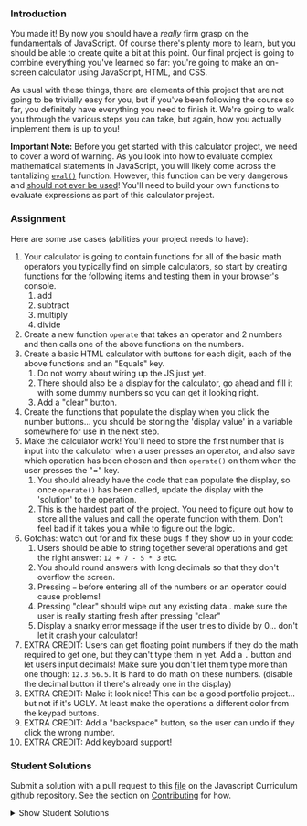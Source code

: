 ### Introduction

You made it! By now you should have a _really_ firm grasp on the fundamentals of JavaScript. Of course there's plenty more to learn, but you should be able to create quite a bit at this point. Our final project is going to combine everything you've learned so far: you're going to make an on-screen calculator using JavaScript, HTML, and CSS.

As usual with these things, there are elements of this project that are not going to be trivially easy for you, but if you've been following the course so far, you definitely have everything you need to finish it. We're going to walk you through the various steps you can take, but again, how you actually implement them is up to you!

**Important Note:** Before you get started with this calculator project, we need to cover a word of warning. As you look into how to evaluate complex mathematical statements in JavaScript, you will likely come across the tantalizing [`eval()`](https://developer.mozilla.org/en-US/docs/Web/JavaScript/Reference/Global_Objects/eval) function. However, this function can be very dangerous and [should not ever be used](https://developer.mozilla.org/en-US/docs/Web/JavaScript/Reference/Global_Objects/eval#Do_not_ever_use_eval!)! You'll need to build your own functions to evaluate expressions as part of this calculator project.

### Assignment

<div class="lesson-content__panel" markdown="1">
Here are some use cases (abilities your project needs to have):

1. Your calculator is going to contain functions for all of the basic math operators you typically find on simple calculators, so start by creating functions for the following items and testing them in your browser's console.
   1. add
   2. subtract
   3. multiply
   4. divide
2. Create a new function `operate` that takes an operator and 2 numbers and then calls one of the above functions on the numbers.
3. Create a basic HTML calculator with buttons for each digit, each of the above functions and an "Equals" key.
   1. Do not worry about wiring up the JS just yet.
   2. There should also be a display for the calculator, go ahead and fill it with some dummy numbers so you can get it looking right.
   3. Add a "clear" button.
4. Create the functions that populate the display when you click the number buttons... you should be storing the 'display value' in a variable somewhere for use in the next step.
5. Make the calculator work! You'll need to store the first number that is input into the calculator when a user presses an operator, and also save which operation has been chosen and then `operate()` on them when the user presses the "=" key.
   1. You should already have the code that can populate the display, so once `operate()` has been called, update the display with the 'solution' to the operation.
   2. This is the hardest part of the project. You need to figure out how to store all the values and call the operate function with them. Don't feel bad if it takes you a while to figure out the logic.
6. Gotchas: watch out for and fix these bugs if they show up in your code:
   1. Users should be able to string together several operations and get the right answer: `12 + 7 - 5 * 3` etc.
   2. You should round answers with long decimals so that they don't overflow the screen.
   3. Pressing `=` before entering all of the numbers or an operator could cause problems!
   4. Pressing "clear" should wipe out any existing data.. make sure the user is really starting fresh after pressing "clear"
   5. Display a snarky error message if the user tries to divide by 0... don't let it crash your calculator!
7. EXTRA CREDIT: Users can get floating point numbers if they do the math required to get one, but they can't type them in yet. Add a `.` button and let users input decimals! Make sure you don't let them type more than one though: `12.3.56.5`. It is hard to do math on these numbers. \(disable the decimal button if there's already one in the display\)
8. EXTRA CREDIT: Make it look nice! This can be a good portfolio project... but not if it's UGLY. At least make the operations a different color from the keypad buttons.
9. EXTRA CREDIT: Add a "backspace" button, so the user can undo if they click the wrong number.
10. EXTRA CREDIT: Add keyboard support!
</div>

### Student Solutions

Submit a solution with a pull request to this [file](https://github.com/TheOdinProject/curriculum/blob/master/web_development_101/javascript_basics/project_calculator.md) on the Javascript Curriculum github repository. See the section on [Contributing](http://github.com/TheOdinProject/curriculum/blob/master/contributing.md) for how.

<details markdown="block">
  <summary> Show Student Solutions </summary>

- Add your solution below this line!
- [Sierra's Solution](https://github.com/sierra073/simple-calculator/) - [View in Browser](https://sierra073.github.io/simple-calculator/)
- [Barrie Lake's Solution](https://github.com/barrielake/calculator) - [View in Browser](https://barrielake.github.io/calculator/)
- [Mitchell Glass' Solution](https://github.com/mitchglass97/calculator) - [View in Browser](https://mitchglass97.github.io/calculator/)
- [Slotthy's Solution](https://github.com/slotthy/javascript-calculator) - [View in Browser](https://slotthy.github.io/javascript-calculator/)
- [mistervoga's Solution](https://github.com/mistervoga/calculator) - [View in Browser](https://github.com/mistervoga/calculator)
- [Reece White's Solution](https://github.com/brplatinum/calculator-3005) - [View in Browser](https://brplatinum.github.io/calculator-3005/)
- [nadjastojanovic's Solution](https://github.com/nadjastojanovic/calculator) - [View in Browser](https://nadjastojanovic.github.io/calculator/)
- [Luky's Solution](https://github.com/lcyne/top-calculator) - [View in Browser](https://lcyne.github.io/top-calculator/)
- [Katarzyna Kaswen-Wilk's Solution](https://github.com/kikupiku/Calculator) - [View in Browser](https://kikupiku.github.io/Calculator)
- [Dennis Cope's Solution](https://github.com/coped/calculator) - [View in Browser](https://coped.github.io/calculator/)
- [Djo1e's Solution](https://github.com/Djo1e/calculator) - [View in Browser](https://djo1e.github.io/calculator/)
- [Aleksandar's Solution](https://github.com/bestr32/calculator) - [View in Browser](https://bestr32.github.io/calculator/)
- [Ben's Solution](https://github.com/Koshoo/Calculator) - [View in Browser](https://koshoo.github.io/Calculator/)
- [Allan Glasier's Solution](https://github.com/allan-glasier/calculator) - [View in Browser](https://allan-glasier.github.io/calculator/)
- [Christopher Arbelo's Solution](https://github.com/thesecondbaseman/calculator) - [View in Browser](https://thesecondbaseman.github.io/calculator/)
- [John Sta Ana Solution](https://github.com/JohnStaAna/Calculator) - [View in Browser](https://johnstaana.github.io/Calculator/)
- [Sviperm's Solution](https://github.com/sviperm/js-calculator) - [View in browser](https://sviperm.github.io/js-calculator/index.html)
- [Sherman's Solution](https://github.com/shermansjliu/calculator) - [View in browser](https://shermansjliu.github.io/calculator/)
- [Daniel Prince's Solution](https://github.com/danielambrosius/calculator) - [View in Browser](https://danielambrosius.github.io/calculator/)
- [Alain Suarez's Solution](https://gitlab.com/asuar/calculator) - [View in Browser](https://asuar.gitlab.io/calculator/)
- [Sarp's Solution](https://github.com/sarpisik/calculator) - [View in Browser](https://sarpisik.github.io/calculator/)
- [Elevin14's Solution](https://github.com/elevin14/calculator) - [View in Browser](https://elevin14.github.io/calculator/)
- [Nicolás Nisoria's Solution](https://github.com/niconisoria/calculator) - [View in Browser](https://niconisoria.github.io/calculator)
- [John Kripp's Solution](https://github.com/JohnKripp/TOP-Calculator) - [View in Browser](https://johnkripp.github.io/TOP-Calculator/)
- [Sizigia's Solution](https://github.com/sizigia/javascript-calculator) - [View in Browser](https://sizigia.github.io/javascript-calculator/)
- [Jose Salvador's Solution](https://github.com/Jsalvadorpp/calculator) - [View in Browser](https://jsalvadorpp.github.io/calculator/)
- [Dylan's Solution](https://github.com/proto-dylan/Calculator) - [View in Browser](https://proto-dylan.github.io/Calculator/)
- [todoroff's Solution](https://github.com/todoroff/calculator) - [View in Browser](https://todoroff.github.io/calculator/)
- [Niccolas' Solution](https://github.com/niccomaganeli/calculator) - [View in Browser](https://niccomaganeli.github.io/calculator/)
- [Iacob Sorin Solution](https://github.com/Iacobssorin/calculator_js) - [View in Browser](https://iacobssorin.github.io/calculator_js/)
- [Daniel Ryu's Solution](https://github.com/dryu99/Calculator) - [View in Browser](https://dryu99.github.io/Calculator/)
- [John Paul's Solution](https://github.com/Omulosi/calculator) - [View in Browser](https://omulosi.github.io/calculator/)
- [Wayland's Solution](https://github.com/chinwayland/calculator) - [View in Browser](https://chinwayland.github.io/calculator/)
- [Christine Gierer's Solution](https://github.com/beansprout/calculator) - [View in Browser](https://beansprout.github.io/calculator/)
- [Samuel Alonso's Solution](https://github.com/samontenegro/js-calculator)
- [Carmine's Solution](https://github.com/cgrossi/calculator-project) - [View in Browser](https://cgrossi.github.io/calculator-project/)
- [Alptekin's Solution](https://github.com/alpwoo/Calculator) - [View in Browser](https://alpwoo.github.io/calculator/)
- [Rafe Draper's Solution](https://github.com/rafeDraper/calculator) - [View in Browser](https://rafedraper.github.io/calculator/)
- [Luka Salevic's Soltuion](https://github.com/Sensanaty/calculator) - [View in browser](https://sensanaty.github.io/calculator/)
- [George Zhu's solution](https://github.com/georgezhu11/calculator) - [View in browser](https://georgezhu11.github.io/calculator/)
- [Om Dhiraj's Solution](https://github.com/odgripginger/calculator-odin) - [View in Browser](https://odgripginger.github.io/calculator-odin/)
- [Vollantre's Solution](https://github.com/vollantre/calculator)
- [Ricala's Solution](https://github.com/Ricala/calculator) - [View in Browser](https://ricala.github.io/Calculator/)
- [Austin Jackowski's Solution](https://github.com/Austin-Jackowski/calculator) - [View in Browser](https://austin-jackowski.github.io/calculator/)
- [Nicolas Espinoza's solution](https://github.com/nicospz/calculator) - [View in Browser](https://nicospz.github.io/calculator/)
- [balowulf's solution](https://github.com/balowulf/calculator) - [View in Browser](https://balowulf.github.io/calculator/)
- [Braxton Lemmon's solution](https://github.com/braxtonlemmon/calculator) - [View in Browser](https://braxtonlemmon.github.io/calculator/)
- [Yemre Aybey's solution](https://github.com/YemreAybey/calculator) - [View in Browser](https://yemreaybey.github.io/calculator/)
- [Chris Richardo's solution](https://github.com/ChrisRichardo/Calculator) - [View in Browser](https://chrisrichardo.github.io/Calculator/)
- [ARaut9's solution](https://github.com/ARaut9/Calculator) - [View in Browser](https://araut9.github.io/Calculator/)
- [Roelof Wobben's solution](https://github.com/RoelofWobben/Calculator) - [View in Browser](https://roelofwobben.github.io/Calculator/)
- [Kevin Vuong's solution](https://github.com/fffear/javascript-calculator) - [View in Browser](https://fffear.github.io/javascript-calculator/)
- [CptChuckles' solution](https://github.com/cptchuckles/calculator) - [View in Browser](https://cptchuckles.github.io/calculator/)
- [Jeton Thaçi's solution](https://github.com/jeton-th/calculator) - [View in Browser](https://jeton-th.github.io/calculator/)
- [Shruti Jain's Solution](https://github.com/Sjain020188/Calculator) - [View in Browser](https://sjain020188.github.io/Calculator/index.html)
- [Tyler Devers's Solution](https://github.com/TylerDevers/OdinWebDev/tree/master/calculator) - [View in Browser](https://tylerdevers.github.io/OdinWebDev/calculator/)
- [Leonardo Vega's Solution](https://github.com/leonardovega/calculator) - [View in Browser](https://leonardovega.github.io/calculator/)
- [Brian Monaccio's Solution](https://github.com/learnsometing/odin-project-calculator) - [View in Browser](https://learnsometing.github.io/odin-project-calculator/)
- [Eliezer's Solution](https://github.com/vzla0094/calculator) - [View in Browser](https://vzla0094.github.io/calculator/)
- [N00bG1rl's Solution](https://github.com/N00bG1rl/calculator) - [View in Browser](https://n00bg1rl.github.io/calculator/)
- [Billy Coffin's Solution](https://github.com/bcoffin9/Calculator) - [View in Browser](https://bcoffin9.github.io/Calculator/)
- [Loumarven's Solution](https://github.com/loumarven/calculator) - [View in Browser](https://loumarven.github.io/calculator/)
- [KJ's Solution](https://github.com/kjwebdev/Calculator) - [View in Browser](https://kjwebdev.github.io/Calculator/)
- [Moe Negm's Solution](https://github.com/moenegm/calculator) - [View in Browser](https://moenegm.github.io/calculator/)
- [Tommy's Solution](https://github.com/Tommyisr/calculator) - [View in Browser](https://tommyisr.github.io/calculator/)
- [Hammad's Solution](https://github.com/shammadahmed/calculator) - [View in Browser](https://shammadahmed.github.io/calculator/)
- [Eddy's solution](https://github.com/sudo-eddy/the-odin-project-my-portfolio/tree/master/JS%20Calculator)
- [BShowen's Solution](https://github.com/BShowen/ProjectCalculator) - [View in Browser](https://bshowen.github.io/ProjectCalculator/)
- [Origier's Solution](https://github.com/Origier/calculator) - [View in Browser](https://origier.github.io/calculator/)
- [jj's Solution](https://github.com/jj-made/calculator) - [View in Browser](https://jj-made.github.io/calculator/)
- [Stefano Merazzi's Solution](https://github.com/ste001/calculator) - [View in Browser](https://ste001.github.io/calculator/)
- [Colton Shaheen's Solution](https://github.com/coltonshaheen/calculator) - [View in Browser](https://coltonshaheen.github.io/calculator/)
- [BeanFeast's Solution](https://github.com/BeanFeast2/calculator-app) - [View in Browser](https://beanfeast2.github.io/calculator-app/)
- [Bojo's Solution](https://github.com/BojoZahariev/Calculator) - [View in Browser](https://bojozahariev.github.io/Calculator/)
- [Wabbajack0's Solution](https://github.com/Wabbajack0/calculator) - [View in Browser](https://wabbajack0.github.io/calculator/)
- [Lucas's Solution](https://github.com/ogdendavis/calculator) - [View in Browser](https://ogdendavis.github.io/calculator/)
- [Waris's Solution](https://github.com/warisz/calculator-gui) - [View in Browser](https://cdn.rawgit.com/warisz/calculator-gui/530cc7dd/index.html)
- [Roman Alenskiy's Solution (responsive, mobile)](https://github.com/romalenskiy/calculator) - [View in Browser](https://romalenskiy.github.io/calculator/)
- [Trevor's Solution](https://github.com/trevorsinnott/calculator) - [View in Browser](https://trevorsinnott.github.io/calculator/)
- [Ochuko's Solution](https://github.com/ochuko56/calculator) - [View in Browser](https://ochuko56.github.io/calculator/)
- [Tobenski's Solution](https://github.com/tobenski/calculator) - [View in Browser](https://tobenski.github.io/calculator/)
- [Chris Wegscheid's Solution](https://github.com/cwegscheid08/calculator.git) - [View in Browser](https://cwegscheid08.github.io)
- [KoutselakisMano's Solution](https://github.com/koutselakismanos/calculator) - [View in Browser](https://koutselakismanos.github.io/calculator/)
- [Hummeldon's Solution](https://github.com/hummeldon/gui-calculator) - [View in Browser](https://hummeldon.github.io/gui-calculator/)
- [Teng Lin's Solution](https://github.com/tenglin2/Calculator) - [View in browser](https://tenglin2.github.io/Calculator)
- [Jacobo Martinez's Solution](https://github.com/cobimr/webdev-101-projects/tree/master/calculator) - [View in Browser](https://cobimr.github.io/webdev-101-projects/calculator/)
- [NatSydenham's Solution](https://github.com/NatSydenham/calculator) - [View in Browser](https://natsydenham.github.io/calculator/)
- [Smetanca52's Solution](https://github.com/Smetanca52/simple_calculator) - [View in browser](https://cdn.rawgit.com/Smetanca52/simple_calculator/a3a21f43/index.html)
- [Mohamed Elattar's Solution](https://github.com/mohamed-elattar/calculator) - [View in browser](https://mohamed-elattar.github.io/calculator/)
- [CraigBlair's Solution](https://github.com/craigandrewblair/odin-javascript-calculator) - [View in browser](https://craigandrewblair.github.io/odin-javascript-calculator)
- [prw001's Solution](https://github.com/prw001/Simple_calculator)
- [Simon Tharby's solution](https://github.com/jinjagit/calculator) - [View in browser](https://jinjagit.github.io/calculator/)
- [Wahaj Javed's Solution](https://github.com/WahajJaved/Calculator) - [View in Browser](https://wahajjaved.github.io/Calculator/)
- [Ajani Stewart's Solution](https://github.com/AjaniStewart/calculator) - [View in Browser](https://ajanistewart.github.io/calculator/)
- [Chris MacSwan's Solution](https://github.com/cmacswan07/calculator) - [View in Browser](https://cmacswan07.github.io/calculator/)
- [ebosi's solution](https://github.com/EBoisseauSierra/calculator) - [View in Browser](https://eboisseausierra.github.io/calculator/)
- [Max Garber's Solution](https://github.com/bubblebooy/TOP-Calculator) - [View in Browser](https://bubblebooy.github.io/TOP-Calculator/)
- [Inuhoo's Solution](https://github.com/inuhoo/calculator) - [View in Browser](https://inuhoo.github.io/calculator/)
- [Chad Kreutzer's Solution](https://github.com/ChadKreutzer/vanilla-calculator) - [View in Browser](https://chadkreutzer.github.io/vanilla-calculator/)
- [Tim Dowd's Solution](https://github.com/timothydowd/iphone-calc) - [View in Browser](https://timothydowd.github.io/iphone-calc/)
- [Kevin Mulhern's Solution](https://github.com/KevinMulhern/js_calculator) - [View in Browser](https://htmlpreview.github.io/?https://github.com/KevinMulhern/js_calculator/blob/master/index.html)
- [ruanha's solution](https://github.com/ruanha/calculator) - [View in Browser](https://ruanha.github.io/calculator/)
- [AlienSjit's solution](https://github.com/aliensjit/Calculator) - [View in Browser](https://aliensjit.github.io/Calculator/)
- [scarey18's solution](https://github.com/scarey18/calculator) - [View in Browser](https://scarey18.github.io/calculator/)
- [jstnlester's Solution](https://github.com/jstnlester/calculator) - [View in Browser](https://jstnlester.github.io/calculator/)
- [SarfrazAnjum's solution](https://github.com/SarfrazAnjum/TOP_JavaScript_Calculator) - [View in Browser](https://sarfrazanjum.github.io/TOP_JavaScript_Calculator/)
- [Ngo Van Huong's Solution](https://github.com/ngovanhuong94/calculator) - [View in Browser](https://ngovanhuong94.github.io/calculator/)
- [Mark Bungeroth's Solution](https://github.com/mbungeroth/calculator) - [View in Browser](https://mbungeroth.github.io/calculator/)
- [autumnchris's Solution](https://github.com/autumnchris/calculator-vanilla-js) - [View in Browser](https://autumnchris.github.io/calculator-vanilla-js)
- [Douglasbsx Solution](https://github.com/douglasbsx/calculator) - [View in Browser](https://douglasbsx.github.io/calculator/)
- [Ed Magalhaes' solution](https://github.com/EdMagal/TOPcalculator) - [View in browser](https://rawgit.com/EdMagal/TOPcalculator/master/index.html)
- [Tarah's Solution](https://github.com/ErraticCreation/web-calculator) - [View in Browser](https://erraticcreation.github.io/web-calculator/)
- [Alekseev Pavel's Solution](https://github.com/RukkiesMan/calculator) - [View in browser](https://rukkiesman.github.io/calculator/)
- [Adrien Pardo's Solution](https://github.com/Shieboo/calculator) - [View in browser](https://shieboo.github.io/calculator/)
- [Andrew's Solution](https://github.com/andrewr224/calculator) - [View in Browser](https://andrewr224.github.io/calculator/)
- [leosoaivan's solution](https://github.com/leosoaivan/js-calculator) - [View in Browser](http://leosoaivan.com/js-calculator/)
- [Johan Morin's solution](https://github.com/MorrisMalone/Calculator) - [View in Browser](https://morrismalone.github.io/Calculator/)
- [mandimh's solution](https://github.com/mandimh/calculator) - [View in Browser](https://mandimh.github.io/calculator/)
- [Alexander John's solution](https://github.com/alexander-john/project-calculator) - [View in Browser](https://alexander-john.github.io/project-calculator/)
- [Austin Fisher's solutoin](https://github.com/Austin2016/myCalculator-) - [View in Browser](https://austin2016.github.io/myCalculator-)
- [Jonakirke94's solution](https://github.com/jonakirke94/JSCalculator) - [View in Browser](https://jonakirke94.github.io/JSCalculator/)
- [Jon Yoo's solution](https://github.com/jonyoowa/web_calculator) - [View in Browser](https://jonyoowa.github.io/web_calculator)
- [Javier Machin's solution](https://github.com/Javier-Machin/Calculator) - [View in Browser](https://javier-machin.github.io/Calculator/)
- [Ryafl's solution](https://github.com/ryafl/calculator-project) - [View in Browser](https://ryafl.github.io/calculator-project/)
- [Calvin's solution](https://github.com/Calyeefornia/Calculator) - [View in Browser](https://calyeefornia.github.io/Calculator/)
- [Nate Dimock's solution](https://github.com/Flakari/calculator) - [View in Browser](https://flakari.github.io/calculator/)
- [Jonathan Yiv's solution](https://github.com/JonathanYiv/calculator) - [View in Browser (not Mobile)](https://github.com/JonathanYiv/calculator)
- [Jmooree30's solution](https://github.com/jmooree30/calculator) - [View in Browser](https://jmooree30.github.io/calculator/)
- [Mtizim's solution](https://github.com/mtizim/odin_projects/tree/master/calculator) - [View in Browser](https://mtizim.github.io/odin_projects/calculator.html)
- [JocelynOcelyn's solution](https://github.com/jocelynocelyn/calculator) - [View in Browser](https://jocelynocelyn.github.io/calculator/)
- [OthmanAmoudi's solution](https://github.com/OthmanAmoudi/javascript-calculator) - [View in Browser](https://codepen.io/theweeknd/full/GMNdGb/)
- [105ron's solution](https://github.com/105ron/calculator) - [View in browser](https://105ron.github.io/calculator/)
- [codyloyd's solution](https://github.com/codyloyd/odin-calculator) - [View in browser](http://codyloyd.com/odin-calculator/)
- [dejanmijatovic's solution](https://github.com/Anhatel/calculator-project)
- [PongtheGreat's solution](https://github.com/PongtheGreat/simple_calculator) - [View in browser](https://pongthegreat.github.io/simple_calculator/)
- [Alexander Luna's solution](https://github.com/Mycroft1891/my-odin-project/tree/master/web-development-101/calculator) - [View in Browser](https://mycroft1891.github.io/my-odin-project/web-development-101/calculator/index.html)
- [Dareon4's solution](https://github.com/Dareon4/calculator) - [View in Browser](https://dareon4.github.io/calculator/)
- [Niko Caron's solution](https://github.com/ncaron/react-calculator) - [View in Browser](https://ncaron.github.io/react-calculator/)
- [g0-0py's solution](https://github.com/g0-0py/Simple-Calculator) - [View in Browser](https://g0-0py.github.io/Simple-Calculator/)
- [Jakub Cisowski's solution](https://github.com/arashin1337/calculator) - [View in Browser](https://arashin1337.github.io/calculator/)
- [Eduardo Massarani's solution](https://github.com/edmassarani/the-odin-project/tree/master/projects/calculator) - [View in Browser](https://edmassarani.github.io/the-odin-project/projects/calculator/)
- [Naveen M V's solution](https://github.com/naveencode/calculator) - [View in Browser](https://naveencode.github.io/calculator/)
- [AttilaTheHen's solution](https://github.com/AttilaTheHen/calculator) - [View in Browser](https://attilathehen.github.io/calculator/)
- [Laura Ilona's solution](https://github.com/laurailona/calculator) - [View in Browser](https://laurailona.github.io/calculator/)
- [SamJamCul's solution](https://github.com/SamJamCul/calculator) - [View in Browser](https://samjamcul.github.io/calculator/)
- [simplybretterson's solution](https://github.com/simplybretterson/calculator) - [View in Browser](https://simplybretterson.github.io/calculator/)
- [vartanbeno's solution](https://github.com/vartanbeno/calculator) - [View in browser](https://vartanbeno.github.io/calculator/)
- [Zach Coursey's solution](https://github.com/zcoursey22/calculator) - [View in browser](https://zcoursey22.github.io/calculator/)
- [HSaad's solution](https://github.com/HSaad/calculator) - [View in browser](https://hsaad.github.io/calculator/)
- [Josiah's solution](https://github.com/jdonor/calculator) - [View in browser](https://jdonor.github.io/calculator/)
- [Bridget Nyirongo's solution](https://github.com/Bridget12/basiccalculculator) - [View in browser](https://bridget12.github.io/basiccalculculator/)
- [CurmudJim's solution](https://github.com/CurmudJim/JS_Calculator) - [View in Browser](https://curmudjim.github.io/JS_Calculator/)
- [Joe Weston's solution](https://github.com/joeeeeeeeeeeeee/project-calculator) - [View in Browser](https://joeeeeeeeeeeeee.github.io/project-calculator/)
- [Technicolor1's solution](https://github.com/technicolor1/simpleCalculator) - [View in Browser](https://technicolor1.github.io/simpleCalculator/)
- [Encolpius's solution](https://github.com/Encolpius/calculator) - [View in Browser](https://encolpius.github.io/calculator/)
- [Lucas Manzano's solution](https://github.com/lucasmfarias1/calculator) - [View in Browser](https://lucasmfarias1.github.io/calculator/)
- [3lux's solution](https://github.com/3lux/js-calculator) - [View in Browser](https://3lux.github.io/js-calculator/)
- [Punnadittr's solution](https://github.com/punnadittr/calculator) - [View in Browser](https://punnadittr.github.io/calculator/)
- [Fabio's solution](https://github.com/ffabiorj/calculator) - [View in Browser](https://cdn.rawgit.com/ffabiorj/calculator/c359c53b/index.html)
- [Mojotron's solution](https://github.com/mojotron/simple-calculator) - [View in Browser](https://mojotron.github.io/simple-calculator/)
- [Benny's Solution](https://deckins.github.io/Calculator/) - [View in Browser](https://deckins.github.io/Calculator/)
- [Jarred Herrington's Solution](https://github.com/Herringtonjc/calculator) - [View in Browswer](https://herringtonjc.github.io/calculator/)
- [Danie Ortea's Solution](https://github.com/D-Ortea/calculator) - [View in Browser](https://d-ortea.github.io/calculator/)
- [Blake Bryant's solution](https://github.com/Balake/calculator) - [View in Browser](https://balake.github.io/calculator/)
- [Josh Hansen's solution](https://jdhansen41.github.io/calculator/) - [View in Browser](https://jdhansen41.github.io/calculator/)
- [AREEBAISHTIAQ's solution](https://github.com/AREEBAISHTIAQ/calculator)
- [Dima Konoval's Solution](https://github.com/DimaKonoval/Calculator) - [View in Browser](https://cdn.rawgit.com/DimaKonoval/Calculator/256e8690/index.html)
- [Anjali Deshwani's Solution](https://github.com/AnjaliDeshwani/Calculator) - [View in Browser](https://anjalideshwani.github.io/Calculator/)
- [James Thomson's solution](https://github.com/jthomsonx/calculator) - [View in Browser](https://jthomsonx.github.io/calculator/)
- [Caner Sezgin's solution](https://github.com/casedo/calculator) - [View in Browser](http://bit.ly/casedoCALC)
- [Albert Garde's solution](https://github.com/PenguinAgen/calculator) - [View in Browser](https://penguinagen.github.io/calculator/)
- [Mike Smith's solution](https://github.com/MikeSS281986/Calculator) - [View in Browser](https://mikess281986.github.io/Calculator/)
- [Ben Smyth's Solution](https://github.com/benjsmyth/calculator) - [View in Browser](https://benjsmyth.github.io/calculator/)
- [Katineto's Solution](https://github.com/Katineto/calculator) - [View in Browser](https://katineto.github.io/calculator/)
- [00Saad's Solution](https://github.com/00SaadChaudhry/calculator) - [View in Browser](https://00saadchaudhry.github.io/calculator/)
- [Akash's Solution](https://github.com/Akash-sopho/calculator) - [View in Browser](http://htmlpreview.github.io/?https://github.com/Akash-sopho/calculator/blob/master/index.html)
- [Adhithyan's Solution](https://github.com/v-adhithyan/theodinproject/tree/master/calculator) - [View in Browser](http://adhithyan.xyz/theodinproject/calculator)
- [John Piatras' Solution](https://github.com/JohnPiatras/calculator) - [View in Browser](https://johnpiatras.github.io/calculator)
- [Kristap's Solution](https://github.com/narelskristaps/calculator) - [View in Browser](https://narelskristaps.github.io/calculator/)
- [Tyler's Solution](https://github.com/Tyler-Duckworth/top-projects/tree/master/calc) - [View in Browser](https://tyler-duckworth.github.io/top-projects/calc/index.html)
- [spankie's Solution](https://spankie1337.github.io/js-calculator/) - [View in Browser](https://spankie1337.github.io/js-calculator/)
- [Rudi Boshoff's Solution](https://github.com/RudiBoshoff/calculator) - [View in Browser](https://rudiboshoff.github.io/calculator/)
- [thesofakillers' Solution](https://github.com/thesofakillers/calculator) - [View in Browser](https://thesofakillers.github.io/calculator/)
- [Amy Smith's Solution](https://github.com/amicloud/the-odin-project/tree/master/calculator) - [View in Browser](https://amicloud.github.io/the-odin-project/calculator/calculator.html)
- [Brendaneus' Solution](https://github.com/Brendaneus/Calculator) - [View in Browser](https://brendaneus.github.io/Calculator/)
- [MrObele' Solution](https://github.com/MrObele/Calculator) - [View in Browser](https://mrobele.github.io/Calculator/)
- [Vyhn' Solution](https://github.com/Vyhnn/Calculator) - [View in Browser](https://vyhnn.github.io/Calculator/)
- [dmarkiewicz's Solution](https://github.com/dmarkiewicz/the-odin-project/tree/master/calculator)
- [Tommy's Solution](https://github.com/hoangtommy/calculator) - [View in Browser](https://hoangtommy.github.io/calculator/)
- [codyMalcolm's Solution](https://github.com/codyMalcolm/odin-javascript-calculator) - [View in Browser](https://codymalcolm.github.io/odin-javascript-calculator/)
- [Benidzu's Solution](https://github.com/Benidzu/calculator) - [View in Browser](https://benidzu.github.io/calculator/)
- [Emil Dimitrov's Solution](https://github.com/imemdm/calculator) - [View in Browser](https://imemdm.github.io/calculator)
- [bchalman's Solution](https://github.com/bchalman/calculator) - [View in Browser](https://bchalman.github.io/calculator/)
- [AncherHisogi's Solution](https://github.com/Hisogi/calculator-project) - [View in Browser](https://hisogi.github.io/calculator-project/)
- [Roshan's Solution](https://github.com/roshanrahman/the-odin-project/tree/master/calculator) - [View in Browser](https://roshanrahman.github.io/the-odin-project/calculator/index.html)
- [Mark Bailey's Solution](https://github.com/markbailey0356/calculator) - [View in Browser](https://markbailey0356.github.io/calculator/)
- [Fan's Solution](https://github.com/Komor-RP/calculator-odin-project) - [View in Browser](https://komor-rp.github.io/calculator-odin-project/)
- [HanJosmer's Solution](https://github.com/HanJosmer/calculator) - [View in Browser](https://hanjosmer.github.io/calculator/)
- [Franklyn Afeso's Solution](https://github.com/afedo/calculator) - [View in Browser](https://afeso.github.io/calculator/)
- [Halkim44's material Design Solution](https://github.com/halkim44/project-calculator) - [View in Browser](https://halkim44.github.io/project-calculator/)
- [themetar's solution](https://github.com/themetar/calculator) - [View in browser](https://themetar.github.io/calculator/)
- [aznafro's solution](https://github.com/aznafro/calc) - [View in browser](https://aznafro.github.io/calc/)
- [RTViner's solution](https://github.com/rtviner/JScalculator) - [View in browser](https://rtviner.github.io/JScalculator/)
- [IvanaGoSt's Solution](https://github.com/IvanaGoSt/Calculator-2) - [View in Browser](https://ivanagost.github.io/Calculator-2/)
- [Edgar Miranda's Solution](https://github.com/ejmiranda/calculator) - [View in Browser](https://ejmiranda.github.io/calculator/)
- [Alexfuro's Solution](https://github.com/alexfuro/TOPcalculator) - [View in Browser](https://topcalculator.netlify.com/)
- [Slaven Karamatic's Solution](https://github.com/Everdrought/js-calculator) - [View in Browser](https://everdrought.github.io/js-calculator/)
- [Ghassan's Solution](https://github.com/GT001/TheOdinProject-Calculator) - [View in Browser](https://gt001.github.io/TheOdinProject-Calculator/)
- [mwk913's Solution](https://github.com/mwk913/Calculator) - [View in Browser](https://mwk913.github.io/Calculator/)
- [Jeff's solution](https://github.com/JeffFromParis/calculator-project) - [View in browser](https://jefffromparis.github.io/calculator-project/)
- [Jahmzu's Solution](https://github.com/jahmzu/TOP-calculator2) - [View in browser](https://jahmzu.github.io/TOP-calculator2/)
- [tnharvey's Solution](https://github.com/tnharvey/jsCalculator) - [View in browser](https://tnharvey.github.io/jsCalculator/)
- [awash227's Solution](https://github.com/awash227/calculator) - [View in browser](https://awash227.github.io/calculator)
- [Leila Alderman's solution](https://github.com/leila-alderman/calculator) - [View in browser](https://leila-alderman.github.io/calculator/)
- [Victor Coelho's solution](https://github.com/Victor-Coelho/calculator) - [View in browser](https://victor-coelho.github.io/calculator/)
- [Vitaly Osipov's solution](https://github.com/vi7ali/calculator) - [View in browser](https://vi7ali.github.io/calculator/)
- [Wesley Wang's solution](https://github.com/wesleymellon/Calculator) - [View in browser](https://wesleymellon.github.io/Calculator/)
- [Gregory's Solution](https://github.com/Selvdrap/calculator) - [View in browser](http://selvdrap.github.io/calculator/)
- [Ocean572's Solution](https://github.com/Ocean572/Basic_Calculator) - [View in browser](https://ocean572.github.io/Basic_Calculator/)
- [Eren Cataltepe's Solution](https://github.com/erencataltepe/calculator) - [View in browser](https://erencataltepe.github.io/calculator/)
- [GustavoRdz's Solution](https://github.com/GustavoRdz/calculator) - [View in browser](https://gustavordz.github.io/calculator/)
- [Mohamed's solution](https://github.com/mohamedcutte/jsCalculator) - [View in Browses](https://mohamedcutte.github.io/jsCalculator/.)
- [Valentino Valenti's Solution](https://1ba1.github.io/simple-calculator/)
- [Brett Bonnet's solution](https://github.com/Brett-Bonnet/calculator) - [View in Browser](https://brett-bonnet.github.io/calculator/)
- [keskiviikko's solution](https://github.com/keskiviikko/project-calculator) - [View in Browser](https://keskiviikko.github.io/project-calculator/)
- [Rodrigo O. Coto's Solution](https://github.com/Lvzbel/odin_calculator) - [View in Browser](https://lvzbel.github.io/odin_calculator/)
- [Leon J Mac's Solution](https://github.com/leonjmac/calculator) - [View in Browser](https://leonjmac.github.io/calculator/)
- [Andrew Dinsmores Solution](https://github.com/Teif26/Calculator) - [View in browser](https://teif26.github.io/Calculator/)
- [vulence's Solution (mobile responsive)](https://github.com/vulence/calculator) - [View in Browser](https://vulence.github.io/calculator/)
- [allden's Solution](https://github.com/allden/calculator) - [View in Browser](https://allden.github.io/calculator/)
- [Doris's solution](https://github.com/dsmchen/calculator) - [view in browser](https://dsmchen.github.io/calculator/)
- [canicodenow's Solution](https://github.com/canicodenow/calculator) - [View in browser](https://canicodenow.github.io/calculator/)
- [Natcancein's solution](https://github.com/Natcancein/the_odin_project/tree/master/calculator) - [view in browser](https://natcancein.github.io/the_odin_project/calculator/)
- [Nick Trahan's Solution](https://github.com/Nick-Trahan/calculator-odin) - [View in browser](https://nick-trahan.github.io/calculator-odin/)
- [antdricot's Solution](https://github.com/antdricot/odin-project-calculator) - [View in browser](https://antdricot.github.io/odin-project-calculator/)
- [Nick Wegscheid's Solution](https://github.com/nsw125/calculator) - [View in browser](https://nsw125.github.io/calculator/)
- [Leo Holanda's Solution](https://github.com/leo-holanda/calculator) - [View in browser](https://leo-holanda.github.io/calculator/)
- [Jessica's Solution](https://github.com/seaweeddol/calculator) - [View in browser](https://seaweeddol.github.io/calculator/)
- [JamCry's Solution](https://github.com/jamcry/calculator) - [View in browser](https://jamcry.github.io/calculator/)
- [vanny96's Solution](https://github.com/vanny96/calculator) - [View in Browser](https://vanny96.github.io/calculator/)
- [Alex Krewson's Solution](https://github.com/alexkrewson/calculator) - [View in Browser](https://alexkrewson.github.io/calculator/)
- [Kenny Chung's Solution](https://github.com/kpchungdev/Calculator) - [View in Browser](https://kpchungdev.github.io/Calculator/)
- [Sergei Jurchenko's Solution](https://github.com/Sergyurch/Calculator) - [View in Browser](https://sergyurch.github.io/Calculator/)
- [KvotheNOR's Solution](https://github.com/KvotheNOR/Calculator) - [View in Browser](https://kvothenor.github.io/Calculator/)
- [Ben Fowler's Solution](https://github.com/benfowler04/calculator) - [View in Browser](https://benfowler04.github.io/calculator/)
- [Metin Karakus's Solution](https://github.com/metinkarakus/calculator) - [View in Browser](https://metinkarakus.github.io/calculator/)
- [Jazzyclimber's Solution](https://github.com/jazzyclimber/js-calculator) - [View in Browser](https://jazzyclimber.github.io/js-calculator/)
- [Jasmine Wright's Solution](https://github.com/jnwright/calculator) - [View in Browser](https://calculator-jnwright.netlify.com/)
- [Adeleke Temitayo's Solution](https://github.com/lekegitrepo/Calculator) - [View in Browser](https://lekegitrepo.github.io/Calculator/)
- [Antonio Marcos's Solution](https://github.com/AMarcosCastelo/simple_calculator) - [View in Browser](https://amarcoscastelo.github.io/simple_calculator/)
- [Ricardo Valdez's Solution](https://github.com/drikonricus/jscalc) - [View in Browser](https://drikonricus.github.io/jscalc/)
- [HerrCaesar's Solution](https://github.com/HerrCaesar/calculator) - [View in Browser](https://herrcaesar.github.io/calculator/)
- [Barbara Lucas' Solution](https://github.com/LucasBarbara/calculator) - [View in Browser](https://lucasbarbara.github.io/calculator/)
- [Bendee48's Solution](https://github.com/bendee48/calculator) - [View in Browser](https://bendee48.github.io/calculator/)
- [Tseti's Solution](https://github.com/tseti/calculator) - [View in Browser](https://tseti.github.io/calculator/)
- [Timring's Solution](https://github.com/timkwali/calculator) - [View in Browser](https://timkwali.github.io/calculator/)
- [Emmanuel Nwankwo's Solution](https://github.com/emmanuelnwankwo/calculator) - [View in Browser](https://emmanuelnwankwo.github.io/calculator/)
- [Maddy's solution](https://github.com/maddybvh/calculator) - [View in Browser](https://maddybvh.github.io/calculator/)
- [Grant Wasil's solution](https://github.com/GrantWasil/calculator) - [View in Browser](https://grantwasil.github.io/calculator/)
- [LastCapricorn's solution](https://github.com/LastCapricorn/calculator) - [View in Browser](https://lastcapricorn.github.io/calculator/)
- [Kelly Joseph's solution](https://github.com/seisolo76/Calculator) - [View in Browser](https://seisolo76.github.io/Calculator/)
- [Jake's solution](https://github.com/jakercates/calculator-JS) - [View In Browser](https://jakercates.github.io/calculator-JS/)
- [Goldkoyne88's solution](https://github.com/goldkoyne88/calculator) - [View in Browser](https://goldkoyne88.github.io/calculator/)
- [alex-sir's solution](https://github.com/alex-sir/calculator) - [View in Browser](https://alex-sir.github.io/calculator/)
- [tronerta's solution](https://github.com/Tronerta/calculator) - [View in Browser](https://tronerta.github.io/calculator/)
- [Muminjon's solution](https://github.com/MuminjonGuru/web_dev_101/tree/master/Calculator) - [View in Browser](https://codepen.io/MuminjonGuru/pen/MRLGdX)
- [Arthur Johnson's solution](https://github.com/MoonKingArthur/online-calculator) - [View in Browser](https://moonkingarthur.github.io/online-calculator/)
- [Doug Heatter's solution](https://github.com/drheatter/Calculator) - [View in Browser](https://drheatter.github.io/Calculator/)
- [Nyaga Roy's solution](https://github.com/RoyNyaga/Calculator-in-javascript) - [View in Browser](https://roynyaga.github.io/Calculator-in-javascript/)
- [Eric Lee's solution](https://github.com/eelcire/calculator) - [View in Browser](https://eelcire.github.io/calculator/)
- [Tristan Ross's solution](https://github.com/TristanRoss/WebCalculator) - [View in Browser](https://tristanross.github.io/WebCalculator/)
- [JMG1995's solution](https://github.com/JMG1995/js-electron-calculator) - [View in Browser](https://jmg1995.github.io/js-electron-calculator/)
- [Esau Guerra's solution](https://github.com/esaug/calculator) - [View in Browser](https://esaug.github.io/calculator/)
- [Sanyogita Pandit's solution](https://github.com/SanyogitaPandit/Calculator) - [View in Browser](https://sanyogitapandit.github.io/Calculator/)
- [DensenKG's solution](https://github.com/DensenKG/calculator) - [View in Browser](https://densenkg.github.io/calculator/)
- [Adriel Bruno's solution](https://github.com/AdrielTrigger/calculator-project) - [View in Browser](https://adrieltrigger.github.io/calculator-project/)
- [Konrad Zagozda's solution](https://github.com/konradzagozda/calculator) - [View in Browser](https://konradzagozda.github.io/calculator/)
- [Robert Dunbar's solution](https://github.com/RobertDunbar/calculator) - [View in Browser](https://robertdunbar.github.io/calculator/)
- [Charalampos Sarantoglou's solution](https://github.com/csara1/calculator) - [View in Browser](https://csara1.github.io/calculator/)
- [Marcus Calgar's solution](https://github.com/MarcusCalgar/javascript_calculator) - [View in Browser](https://marcuscalgar.github.io/javascript_calculator/)
- [Ousmane Sylla's solution](https://github.com/kitague/Calculator-Project/) - [View in Browser](https://kitague.github.io/Calculator-Project/)
- [Oluwadamilare Olusakin's solution](https://github.com/Oluwadamilareolusakin/calculator) - [View in Browser](https://oluwadamilareolusakin.github.io/calculator/)
- [Cameron St. Amant's solution](https://github.com/CameronStAmant/calculator) - [View in Browser](https://cameronstamant.github.io/calculator/)
- [Nathan Choi's solution](https://github.com/sihoonathan/calculator) - [View in Browser](https://sihoonathan.github.io/calculator/)
- [Alex Gioffre's solution](https://github.com/AlexGioffre/Calculator) - [View in Browser](https://alexgioffre.github.io/Calculator/index.html)
- [Kai V's solution](https://github.com/KaiVandivier/calculator) - [View in Browser](https://kaivandivier.github.io/calculator/) 
- [David Bridges's solution](https://github.com/dvbridges/calculator) - [View in Browser](https://dvbridges.github.io/calculator/)
-[Rosanne Nicolai's solution](https://github.com/rjnicolai/Calculator)
- [Robin's solution](https://github.com/RobinWagner/Project-Calculator) - [View in Browser](https://robinwagner.github.io/Project-Calculator/)
</details>

